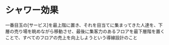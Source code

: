 # シャワー効果
 一番目玉の[サービス]を最上階に置き、それを目当てに集まってきた人達を、下層の売り場を眺めながら移動させ、最後に集客力のあるフロアを最下層階を置くことで、すべてのフロアの売上を向上しようという導線設計のこと
